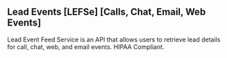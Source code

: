 ## Lead Events [LEFSe] [Calls, Chat, Email, Web Events]

Lead Event Feed Service is an API that allows users to retrieve lead details for call, chat, web, and email events. HIPAA Compliant.
